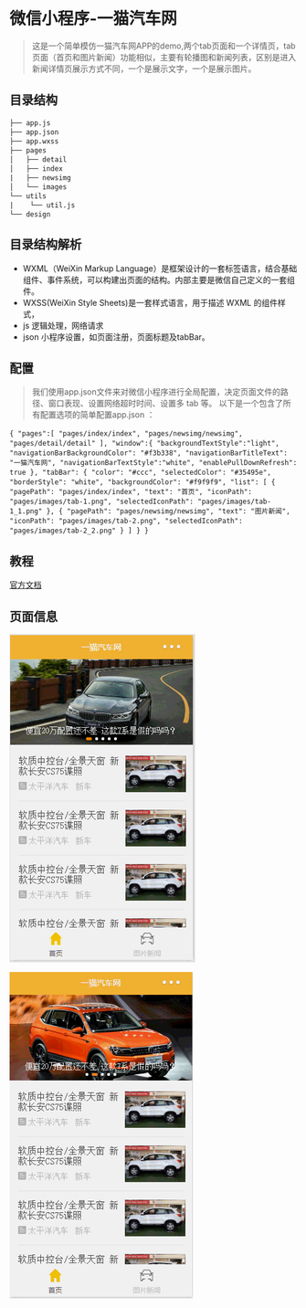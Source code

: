 # 微信小程序-一猫汽车网
>这是一个简单模仿一猫汽车网APP的demo,两个tab页面和一个详情页，tab页面（首页和图片新闻）功能相似，主要有轮播图和新闻列表，区别是进入新闻详情页展示方式不同，一个是展示文字，一个是展示图片。

## 目录结构
    ├── app.js
    ├── app.json
    ├── app.wxss
    ├── pages
    │   ├── detail
    │   ├── index
    |   ├── newsimg
    │   └── images
    └── utils
    |    └── util.js
    └── design


## 目录结构解析
* WXML（WeiXin Markup Language）是框架设计的一套标签语言，结合基础组件、事件系统，可以构建出页面的结构。内部主要是微信自己定义的一套组件。
* WXSS(WeiXin Style Sheets)是一套样式语言，用于描述 WXML 的组件样式，
* js 逻辑处理，网络请求
* json 小程序设置，如页面注册，页面标题及tabBar。

## 配置
>我们使用app.json文件来对微信小程序进行全局配置，决定页面文件的路径、窗口表现、设置网络超时时间、设置多 tab 等。
  以下是一个包含了所有配置选项的简单配置app.json ：

`{
   "pages":[
     "pages/index/index",
     "pages/newsimg/newsimg",
     "pages/detail/detail"
   ],
  "window":{
     "backgroundTextStyle":"light",
     "navigationBarBackgroundColor": "#f3b338",
     "navigationBarTitleText": "一猫汽车网",
     "navigationBarTextStyle":"white",
     "enablePullDownRefresh": true
   },
   "tabBar": {
     "color": "#ccc",
     "selectedColor": "#35495e",
     "borderStyle": "white",
     "backgroundColor": "#f9f9f9",
     "list": [
       {
         "pagePath": "pages/index/index",
         "text": "首页",
         "iconPath": "pages/images/tab-1.png",
         "selectedIconPath": "pages/images/tab-1_1.png"
       },
       {
         "pagePath": "pages/newsimg/newsimg",
         "text": "图片新闻",
         "iconPath": "pages/images/tab-2.png",
         "selectedIconPath": "pages/images/tab-2_2.png"
       }
     ]
   }
}`

## 教程
[官方文档](https://mp.weixin.qq.com/debug/wxadoc/dev/index.html)

## 页面信息

![首页](design/index.gif)

![图片新闻](design/newsimg.gif)
